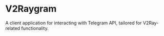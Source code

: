 # V2Raygram
A client application for interacting with Telegram API, tailored for V2Ray-related functionality.

